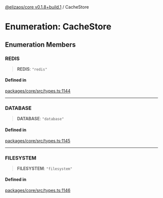 [@elizaos/core v0.1.8+build.1](../index.md) / CacheStore

# Enumeration: CacheStore

## Enumeration Members

### REDIS

> **REDIS**: `"redis"`

#### Defined in

[packages/core/src/types.ts:1144](https://github.com/Vicolee/riddleculous-ai-agent/blob/main/packages/core/src/types.ts#L1144)

***

### DATABASE

> **DATABASE**: `"database"`

#### Defined in

[packages/core/src/types.ts:1145](https://github.com/Vicolee/riddleculous-ai-agent/blob/main/packages/core/src/types.ts#L1145)

***

### FILESYSTEM

> **FILESYSTEM**: `"filesystem"`

#### Defined in

[packages/core/src/types.ts:1146](https://github.com/Vicolee/riddleculous-ai-agent/blob/main/packages/core/src/types.ts#L1146)

